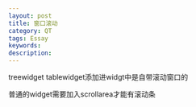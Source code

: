 ```yaml
---
layout: post
title: 窗口滚动
category: QT
tags: Essay
keywords: 
description: 
---
```


treewidget tablewidget添加进widgt中是自带滚动窗口的

普通的widget需要加入scrollarea才能有滚动条
